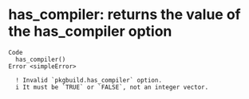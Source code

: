 # has_compiler: returns the value of the has_compiler option

    Code
      has_compiler()
    Error <simpleError>
      
      ! Invalid `pkgbuild.has_compiler` option.
      i It must be `TRUE` or `FALSE`, not an integer vector.

